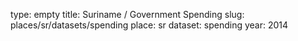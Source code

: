 type: empty
title: Suriname / Government Spending
slug: places/sr/datasets/spending
place: sr
dataset: spending
year: 2014

